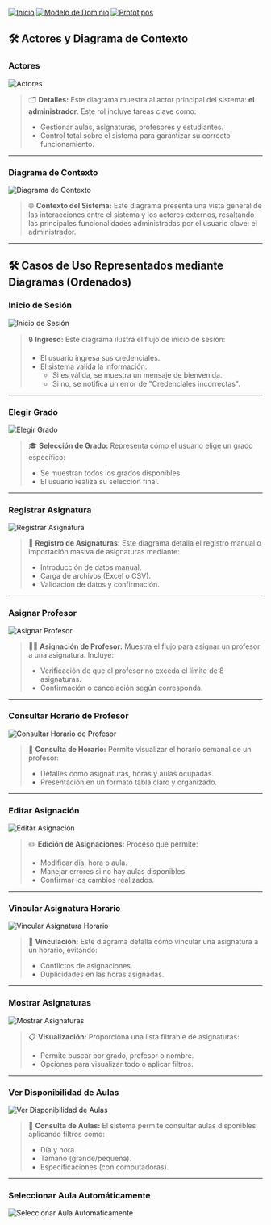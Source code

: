[![Inicio](https://img.shields.io/badge/Inicio-blue?style=for-the-badge)](https://github.com/srgiom/24-25-IdSw1-SDR/tree/main)
[![Modelo de Dominio](https://img.shields.io/badge/Modelo%20de%20Dominio-blue?style=for-the-badge)](https://github.com/srgiom/24-25-IdSw1-SDR/tree/main/modeloDelDominio)
[![Prototipos](https://img.shields.io/badge/Prototipos-blue?style=for-the-badge)](https://github.com/srgiom/24-25-IdSw1-SDR/tree/main/prototipos)

## 🛠️ **Actores y Diagrama de Contexto**

### Actores
![Actores](https://github.com/srgiom/24-25-IdSw1-SDR/raw/main/casosDeUso/actores/actores.png)
> 🗂️ **Detalles:**
> Este diagrama muestra al actor principal del sistema: **el administrador**. Este rol incluye tareas clave como:
> - Gestionar aulas, asignaturas, profesores y estudiantes.
> - Control total sobre el sistema para garantizar su correcto funcionamiento.

---


### Diagrama de Contexto
![Diagrama de Contexto](/casosDeUso/diagramaDeContexto/DiagramaDeContexto.svg)
> 🌐 **Contexto del Sistema:**
> Este diagrama presenta una vista general de las interacciones entre el sistema y los actores externos, resaltando las principales funcionalidades administradas por el usuario clave: el administrador.

---

## 🛠️ Casos de Uso Representados mediante Diagramas (Ordenados)

### Inicio de Sesión
![Inicio de Sesión](/casosDeUso/imagenes/IniciarSesión.svg)
> 🔒 **Ingreso:**
> Este diagrama ilustra el flujo de inicio de sesión:
> - El usuario ingresa sus credenciales.
> - El sistema valida la información:
>   - Si es válida, se muestra un mensaje de bienvenida.
>   - Si no, se notifica un error de "Credenciales incorrectas".

---

### Elegir Grado
![Elegir Grado](/casosDeUso/imagenes/ElegirGrado.svg)
> 🎓 **Selección de Grado:**
> Representa cómo el usuario elige un grado específico:
> - Se muestran todos los grados disponibles.
> - El usuario realiza su selección final.

---

### Registrar Asignatura
![Registrar Asignatura](/casosDeUso/imagenes/RegistrarAsignatura.svg)
> 📝 **Registro de Asignaturas:**
> Este diagrama detalla el registro manual o importación masiva de asignaturas mediante:
> - Introducción de datos manual.
> - Carga de archivos (Excel o CSV).
> - Validación de datos y confirmación.

---

### Asignar Profesor
![Asignar Profesor](/casosDeUso/imagenes/AsignarProfesor.svg)
> 👨‍🏫 **Asignación de Profesor:**
> Muestra el flujo para asignar un profesor a una asignatura. Incluye:
> - Verificación de que el profesor no exceda el límite de 8 asignaturas.
> - Confirmación o cancelación según corresponda.

---

### Consultar Horario de Profesor
![Consultar Horario de Profesor](/casosDeUso/imagenes/ConsultarHorarioProfesor.svg)
> 📅 **Consulta de Horario:**
> Permite visualizar el horario semanal de un profesor:
> - Detalles como asignaturas, horas y aulas ocupadas.
> - Presentación en un formato tabla claro y organizado.

---

### Editar Asignación
![Editar Asignación](/casosDeUso/imagenes/EditarAsignación.svg)
> ✏️ **Edición de Asignaciones:**
> Proceso que permite:
> - Modificar día, hora o aula.
> - Manejar errores si no hay aulas disponibles.
> - Confirmar los cambios realizados.

---

### Vincular Asignatura Horario
![Vincular Asignatura Horario](/casosDeUso/imagenes/VincularAsignaturaHorario.svg)
> 🔗 **Vinculación:**
> Este diagrama detalla cómo vincular una asignatura a un horario, evitando:
> - Conflictos de asignaciones.
> - Duplicidades en las horas asignadas.

---

### Mostrar Asignaturas
![Mostrar Asignaturas](/casosDeUso/imagenes/MostrarAsignaturas.svg)
> 📋 **Visualización:**
> Proporciona una lista filtrable de asignaturas:
> - Permite buscar por grado, profesor o nombre.
> - Opciones para visualizar todo o aplicar filtros.

---

### Ver Disponibilidad de Aulas
![Ver Disponibilidad de Aulas](/casosDeUso/imagenes/VerDisponibilidadDeAulas.svg)
> 🏫 **Consulta de Aulas:**
> El sistema permite consultar aulas disponibles aplicando filtros como:
> - Día y hora.
> - Tamaño (grande/pequeña).
> - Especificaciones (con computadoras).

---

### Seleccionar Aula Automáticamente
![Seleccionar Aula Automáticamente](/casosDeUso/imagenes/SeleccionarAulaAutomaticamente.svg)
